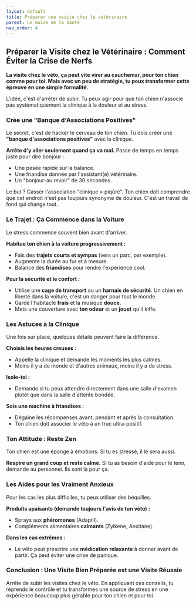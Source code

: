 ```yaml
---
layout: default
title: Préparer une visite chez le vétérinaire
parent: Le Guide de la Santé
nav_order: 4
---
```


## **Préparer la Visite chez le Vétérinaire : Comment Éviter la Crise de Nerfs**

**La visite chez le véto, ça peut vite virer au cauchemar, pour ton chien comme pour toi. Mais avec un peu de stratégie, tu peux transformer cette épreuve en une simple formalité.**

L'idée, c'est d'arrêter de subir. Tu peux agir pour que ton chien n'associe pas systématiquement la clinique à la douleur et au stress.

### **Crée une "Banque d'Associations Positives"**

Le secret, c'est de hacker le cerveau de ton chien. Tu dois créer une **"banque d'associations positives"** avec la clinique.

**Arrête d'y aller seulement quand ça va mal.** Passe de temps en temps juste pour dire bonjour :
- Une pesée rapide sur la balance.
- Une friandise donnée par l'assistant(e) vétérinaire.
- Un "bonjour-au revoir" de 30 secondes.

Le but ? Casser l'association "clinique = piqûre". Ton chien doit comprendre que cet endroit n'est pas toujours synonyme de douleur. C'est un travail de fond qui change tout.

### **Le Trajet : Ça Commence dans la Voiture**

Le stress commence souvent bien avant d'arriver.

**Habitue ton chien à la voiture progressivement :**
- Fais des **trajets courts et sympas** (vers un parc, par exemple).
- Augmente la durée au fur et à mesure.
- Balance des **friandises** pour rendre l'expérience cool.

**Pour la sécurité et le confort :**
- Utilise une **cage de transport** ou un **harnais de sécurité**. Un chien en liberté dans la voiture, c'est un danger pour tout le monde.
- Garde l'habitacle **frais** et la musique **douce**.
- Mets une couverture avec **ton odeur** et un **jouet** qu'il kiffe.

### **Les Astuces à la Clinique**

Une fois sur place, quelques détails peuvent faire la différence.

**Choisis les heures creuses :**
- Appelle la clinique et demande les moments les plus calmes.
- Moins il y a de monde et d'autres animaux, moins il y a de stress.

**Isole-toi :**
- Demande si tu peux attendre directement dans une salle d'examen plutôt que dans la salle d'attente bondée.

**Sois une machine à friandises :**
- Dégaine les récompenses avant, pendant et après la consultation.
- Ton chien doit associer le véto à un truc ultra-positif.

### **Ton Attitude : Reste Zen**

Ton chien est une éponge à émotions. Si tu es stressé, il le sera aussi.

**Respire un grand coup et reste calme.** Si tu as besoin d'aide pour le tenir, demande au personnel. Ils sont là pour ça.

### **Les Aides pour les Vraiment Anxieux**

Pour les cas les plus difficiles, tu peux utiliser des béquilles.

**Produits apaisants (demande toujours l'avis de ton véto) :**
- Sprays aux **phéromones** (Adaptil).
- Compléments alimentaires **calmants** (Zylkene, Anxitane).

**Dans les cas extrêmes :**
- Le véto peut prescrire une **médication relaxante** à donner avant de partir. Ça peut éviter une crise de panique.

### **Conclusion : Une Visite Bien Préparée est une Visite Réussie**

Arrête de subir les visites chez le véto. En appliquant ces conseils, tu reprends le contrôle et tu transformes une source de stress en une expérience beaucoup plus gérable pour ton chien et pour toi. 
